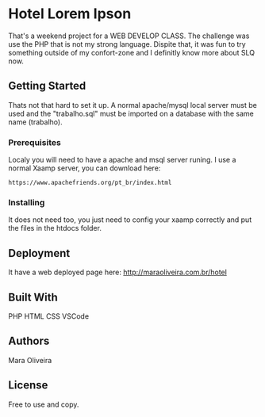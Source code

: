 # Hotel Lorem Ipson

That's a weekend project for a WEB DEVELOP CLASS. The challenge was use the PHP that is not my strong language.
Dispite that, it was fun to try something outside of my confort-zone and I definitly know more about SLQ now.

## Getting Started

Thats not that hard to set it up. A normal apache/mysql local server must be used and the "trabalho.sql" must be imported on a database with the same name (trabalho).

### Prerequisites

Localy you will need to have a apache and msql server runing. I use a normal Xaamp server, you can download here:

```
https://www.apachefriends.org/pt_br/index.html
```

### Installing

It does not need too, you just need to config your xaamp correctly and put the files in the htdocs folder.

## Deployment

It have a web deployed page here: http://maraoliveira.com.br/hotel

## Built With

PHP
HTML
CSS
VSCode

## Authors

Mara Oliveira

## License

Free to use and copy.

